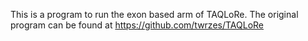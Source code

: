 

This is a program to run the exon based arm of TAQLoRe.
The original program can be found at https://github.com/twrzes/TAQLoRe


